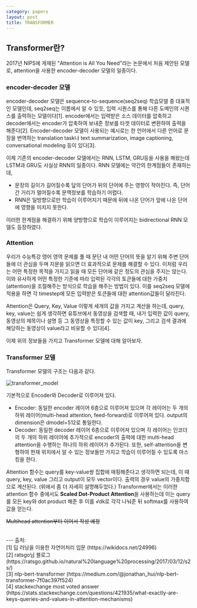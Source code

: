 ```yaml
---
category: papers
layout: post
title: TRANSFORMER
---
```


## Transformer란?
2017년 NIPS에 게재된 "Attention is All You Need"라는 논문에서 처음 제안된 모델로, attention을 사용한 encoder-decoder 모델의 일종이다.

### encoder-decoder 모델
encoder-decoder 모델은 sequence-to-sequence(seq2seq) 학습모델 중 대표적인 모델인데, seq2seq는 이름에서 알 수 있듯, 입력 시퀀스를 통해 다른 도메인의 시퀀스를 출력하는 모델이다[1]. encoder에서는 입력받은 소스 데이터를 압축하고 decoder에서는 encoder가 압축하여 보내준 정보를 타겟 데이터로 변환하여 출력을 해준다[2]. Encoder-decoder 모델이 사용되는 예시로는 한 언어에서 다른 언어로 문장을 번역하는 translation task나 text summarization, image captioning, conversational modeling 등이 있다[3].

이제 기존의 encoder-decoder 모델에서는 RNN, LSTM, GRU등을 사용을 해왔는데 LSTM과 GRU도 사실상 RNN의 일종이다. 
RNN 모델에는 약간의 한계점들이 존재하는데,
* 문장의 길이가 길어질수록 닾의 단어가 뒤의 단어에 주는 영향이 작아진다. 즉, 단어간 거리가 멀어질수록 문맥정보를 학습하기 어렵다.
* RNN은 일방향으로만 학습이 이루어지기 때문에 뒤에 나온 단어가 앞에 나온 단어에 영향을 미치지 못한다.

이러한 한계점을 해결하기 위해 양방향으로 학습이 이루어지는 bidirectional RNN 모델도 등장하였다. 

### Attention
우리가 수능특강 영어 영역 문제를 풀 때 문단 내 어떤 단어의 뜻을 알기 위해 주변 단어들에 더 관심을 두며 지문을 읽으면 더 효과적으로 문제를 해결할 수 있다. 이처럼 우리는 어떤 특정한 목적을 가지고 읽을 때 모든 단어에 같은 정도의 관심을 주지는 않는다. 이와 유사하게 어떤 특정한 기준에 따라 입력된 각각의 토큰들에 대한 가중치(attention)을 조절해주는 방식으로 학습을 해주는 방법이 있다. 이를 seq2seq 모델에 적용을 하면 각 timestep에 모든 입력받은 토큰들에 대한 attention값들이 달라진다. 

Attention은 Query, Key, Value 이렇게 세개의 값을 가지고 계산을 하는데, query, key, value는 쉽게 생각하면 유튜브에서 동영상을 검색할 때, 내가 입력한 값이 query, 동영상의 제목이나 설명 등 그 동영상을 특정할 수 있는 값이 key, 그리고 검색 결과에 해당하는 동영상이 value라고 비유할 수 있다[4].

이제 위의 정보들을 가지고 Transformer 모델에 대해 알아보자.

### Transformer 모델
Transformer 모델의 구조는 다음과 같다.

![transformer_model](https://gityunjae.github.io/images/transformer_model.PNG)


기본적으로 Encoder와 Decoder로 이루어져 있다.
- Encoder: 동일한 encoder 레이어 6층으로 이루어져 있으며 각 레이어는 두 개의 하위 레이어(multi-head attention, feed-forward)로 이루어져 있다. output의 dimension은 dmodel=512로 통일한다.
- Decoder: 동일한 decoder 레이어 6층으로 이루어져 있으며 각 레이어는 인코더의 두 개의 하위 레이어에 추가적으로 encoder의 출력에 대한 multi-head attention을 수행하는 하나의 하위 레이어가 추가된다. 또한, self-attention을 변형하여 현재 위치에서 알 수 있는 정보들만 가지고 학습이 이루어질 수 있도록 마스킹을 한다.

Attention 함수는 query를 key-value쌍 집합에 매핑해준다고 생각하면 되는데, 이 때 query, key, value 그리고 output이 모두 vector이다. 출력의 경우 value의 가중치합으로 계산된다. (위에서 좀 더 자세히 설명해두었다.) Transformer에서는 이러한 attention 함수 중에서도 <b>Scaled Dot-Product Attention</b>을 사용하는데 이는 query를 모든 key와 dot product 해준 후 이를 √dk로 각각 나눠준 뒤 softmax를 사용하여 값을 얻는다.

<del>Multihead attention부터 이어서 작성 예정</del>

<br>
---
출처: <br>
[1] 딥 러닝을 이용한 자연어처리 입문 (https://wikidocs.net/24996)<br>
[2] ratsgo님 블로그 (https://ratsgo.github.io/natural%20language%20processing/2017/03/12/s2s/)<br>
[3] nlp-bert-transformer (https://medium.com/@jonathan_hui/nlp-bert-transformer-7f0ac397f524)<br>
[4] stackexchange most voted answer (https://stats.stackexchange.com/questions/421935/what-exactly-are-keys-queries-and-values-in-attention-mechanisms)<br>
